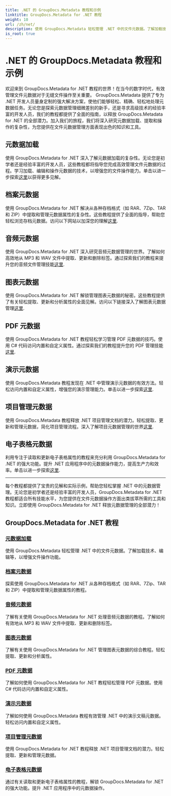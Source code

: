 ```yaml
---
title: .NET 的 GroupDocs.Metadata 教程和示例
linktitle: GroupDocs.Metadata for .NET 教程
weight: 10
url: /zh/net/
description: 使用 GroupDocs.Metadata 轻松管理 .NET 中的文件元数据。了解加载技术、编辑等，以增强文件操作功能。
is_root: true
---
```


# .NET 的 GroupDocs.Metadata 教程和示例

欢迎来到 GroupDocs.Metadata for .NET 教程的世界！在当今的数字时代，有效管理文件元数据对于无缝文件操作至关重要。 GroupDocs.Metadata 提供了专为 .NET 开发人员量身定制的强大解决方案，使他们能够轻松、精确、轻松地处理元数据任务。无论您是探索元数据管理细微差别的新手，还是寻求高级技术的经验丰富的开发人员，我们的教程都提供了全面的指南，以释放 GroupDocs.Metadata for .NET 的全部潜力。加入我们的旅程，我们将深入研究元数据加载、提取和操作的复杂性，为您提供在文件元数据管理方面表现出色的知识和工具。

## 元数据加载  
使用 GroupDocs.Metadata for .NET 深入了解元数据加载的复杂性。无论您是初学者还是经验丰富的开发人员，这些教程都将指导您完成高效管理文件元数据的过程。学习加载、编辑和操作元数据的技术，以增强您的文件操作能力。单击以进一步探索[这里](./metadata-loading/)以获得更多见解。

## 档案元数据  
使用 GroupDocs.Metadata for .NET 解决从各种存档格式（如 RAR、7Zip、TAR 和 ZIP）中提取和管理元数据属性的复杂性。这些教程提供了全面的指导，帮助您轻松浏览存档元数据。访问以下网站以加深您的理解[这里](./archive-metadata/).

## 音频元数据  
使用 GroupDocs.Metadata for .NET 深入研究音频元数据管理的世界。了解如何高效地从 MP3 和 WAV 文件中提取、更新和删除标签。通过探索我们的教程来提升您的音频文件管理技能[这里](./audio-metadata/).

## 图表元数据  
使用 GroupDocs.Metadata for .NET 解锁管理图表元数据的秘密。这些教程提供了有关轻松提取、更新和分析属性的全面见解。访问以下链接深入了解图表元数据管理[这里](./diagram-metadata/).

## PDF 元数据  
使用 GroupDocs.Metadata for .NET 教程轻松学习管理 PDF 元数据的技巧。使用 C# 代码访问内置和自定义属性。通过探索我们的教程提升您的 PDF 管理技能[这里](./pdf-metadata/).

## 演示元数据  
使用 GroupDocs.Metadata 教程发现在 .NET 中管理演示元数据的有效方法。轻松访问内置和自定义属性，增强您的演示管理能力。单击以进一步探索[这里](./presentation-metadata/).

## 项目管理元数据  
使用 GroupDocs.Metadata 教程释放 .NET 项目管理文档的潜力。轻松提取、更新和管理元数据，简化项目管理流程。深入了解项目元数据管理的世界[这里](./project-management-metadata/).

## 电子表格元数据  
利用专注于读取和更新电子表格属性的教程来充分利用 GroupDocs.Metadata for .NET 的强大功能。提升 .NET 应用程序中的元数据操作能力，提高生产力和效率。单击以进一步探索[这里](./spreadsheet-metadata/).

----
每个教程都提供了宝贵的见解和实际示例，帮助您轻松掌握 .NET 中的元数据管理。无论您是初学者还是经验丰富的开发人员，GroupDocs.Metadata for .NET 教程都适合所有技能水平，为您提供在文件元数据操作方面出类拔萃所需的工具和知识。立即使用 GroupDocs.Metadata for .NET 释放元数据管理的全部潜力！ 

## GroupDocs.Metadata for .NET 教程
### [元数据加载](./metadata-loading/)
使用 GroupDocs.Metadata 轻松管理 .NET 中的文件元数据。了解加载技术、编辑等，以增强文件操作功能。
### [档案元数据](./archive-metadata/)
探索使用 GroupDocs.Metadata for .NET 从各种存档格式（如 RAR、7Zip、TAR 和 ZIP）中提取和管理元数据属性的教程。
### [音频元数据](./audio-metadata/)
了解有关使用 GroupDocs.Metadata for .NET 处理音频元数据的教程。了解如何有效地从 MP3 和 WAV 文件中提取、更新和删除标签。
### [图表元数据](./diagram-metadata/)
了解有关使用 GroupDocs.Metadata for .NET 管理图表元数据的综合教程。轻松提取、更新和分析属性。
### [PDF 元数据](./pdf-metadata/)
了解如何使用 GroupDocs.Metadata for .NET 教程轻松管理 PDF 元数据。使用 C# 代码访问内置和自定义属性。
### [演示元数据](./presentation-metadata/)
了解如何使用 GroupDocs.Metadata 教程有效管理 .NET 中的演示文稿元数据。轻松访问内置和自定义属性。
### [项目管理元数据](./project-management-metadata/)
使用 GroupDocs.Metadata for .NET 教程释放 .NET 项目管理文档的潜力。轻松提取、更新和管理元数据。
### [电子表格元数据](./spreadsheet-metadata/)
通过有关读取和更新电子表格属性的教程，解锁 GroupDocs.Metadata for .NET 的强大功能。提升 .NET 应用程序中的元数据操作。